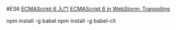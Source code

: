 #ES6
[ECMAScript 6 入门](http://es6.ruanyifeng.com/#docs/intro)
[ECMAScript 6 in WebStorm: Transpiling](http://blog.jetbrains.com/webstorm/2015/05/ecmascript-6-in-webstorm-transpiling/)

npm install -g babel
npm install -g babel-cli
